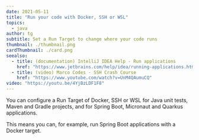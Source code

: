 ```yaml
---
date: 2021-05-11
title: "Run your code with Docker, SSH or WSL"
topics:
  - java
author: tg
subtitle: Set a Run Target to change where your code runs
thumbnail: ./thumbnail.png
cardThumbnail: ./card.png
seealso:
  - title: (documentation) IntelliJ IDEA Help - Run applications
    href: "https://www.jetbrains.com/help/idea/running-applications.html"
  - title: (video) Marco Codes - SSH Crash Course
    href: "https://www.youtube.com/watch?v=UnM4QAumuCQ"
video: "https://youtu.be/4YjBzLDF1F8"
---
```


You can configure a Run Target of Docker, SSH or WSL for Java unit tests, Maven and Gradle projects, and for Spring Boot, Micronaut and Quarkus applications.

This means you can, for example, run Spring Boot applications with a Docker target.
